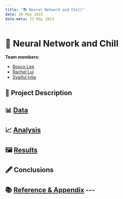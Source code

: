 ```yaml
---
title: "📚 Neural Network and Chill"
date: 30 May 2023
date-meta: 23 May 2023
---
```


# 🤖 Neural Network and Chill

**Team members:** 

- [Bosco Lee](https://github.com/Bosco0120)
- [Rachel Lui](https://github.com/luihc)
- [Syaiful Iylia](https://github.com/winterolller)

## 📝 Project Description

## 📊 <a href="Webpages/data.html">Data</a>


## 📈 <a href="Webpages/analysis.html">Analysis</a>

## 🖼️ <a href="Webpages/results.html">Results</a>

## 🖋️ Conclusions

## 📚 <a href="Webpages/reference.html">Reference & Appendix</a> ---
